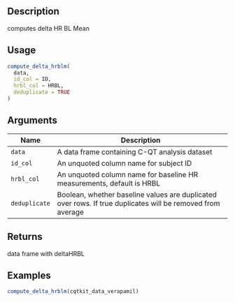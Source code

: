 ## Description

computes delta HR BL Mean

## Usage

```r
compute_delta_hrblm(
  data,
  id_col = ID,
  hrbl_col = HRBL,
  deduplicate = TRUE
)
```

## Arguments

| Name | Description |
|------|-------------|
| `data` | A data frame containing C-QT analysis dataset |
| `id_col` | An unquoted column name for subject ID |
| `hrbl_col` | An unquoted column name for baseline HR measurements, default is HRBL |
| `deduplicate` | Boolean, whether baseline values are duplicated over rows. If true duplicates will be removed from average |

## Returns

data frame with deltaHRBL

## Examples

```r
compute_delta_hrblm(cqtkit_data_verapamil)
```


